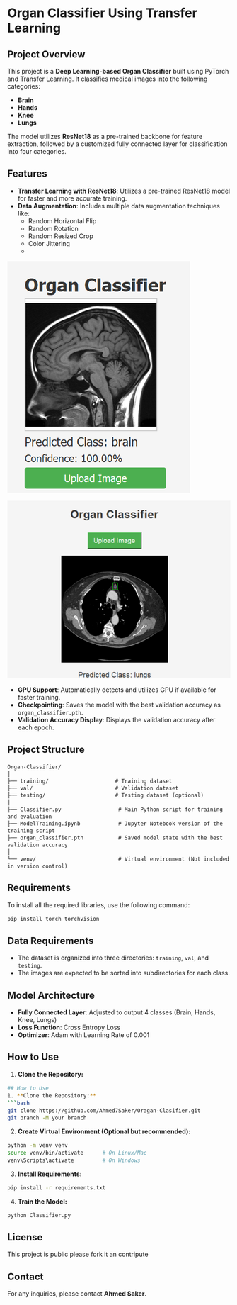 # Organ Classifier Using Transfer Learning

## Project Overview
This project is a **Deep Learning-based Organ Classifier** built using PyTorch and Transfer Learning. It classifies medical images into the following categories:
- **Brain**
- **Hands**
- **Knee**
- **Lungs**

The model utilizes **ResNet18** as a pre-trained backbone for feature extraction, followed by a customized fully connected layer for classification into four categories.

## Features
- **Transfer Learning with ResNet18**: Utilizes a pre-trained ResNet18 model for faster and more accurate training.
- **Data Augmentation**: Includes multiple data augmentation techniques like:
  - Random Horizontal Flip
  - Random Rotation
  - Random Resized Crop
  - Color Jittering
  - 
  
![Organ Classifier Overview](https://github.com/Ahmed7Saker/Oragan-Clasifier/blob/main/IMGES/Screenshot%202025-02-14%20034833.png)

![oragan](https://github.com/Ahmed7Saker/Oragan-Clasifier/blob/main/IMGES/Screenshot%202025-02-13%20114225.png)


- **GPU Support**: Automatically detects and utilizes GPU if available for faster training.
- **Checkpointing**: Saves the model with the best validation accuracy as `organ_classifier.pth`.
- **Validation Accuracy Display**: Displays the validation accuracy after each epoch.


## Project Structure
```
Organ-Classifier/
│
├── training/                     # Training dataset
├── val/                          # Validation dataset
├── testing/                      # Testing dataset (optional)
│
├── Classifier.py                  # Main Python script for training and evaluation
├── ModelTraining.ipynb            # Jupyter Notebook version of the training script
├── organ_classifier.pth           # Saved model state with the best validation accuracy
│
└── venv/                          # Virtual environment (Not included in version control)
```

## Requirements
To install all the required libraries, use the following command:
```bash
pip install torch torchvision
```
## Data Requirements
- The dataset is organized into three directories: `training`, `val`, and `testing`.
- The images are expected to be sorted into subdirectories for each class.

## Model Architecture
- **Fully Connected Layer**: Adjusted to output 4 classes (Brain, Hands, Knee, Lungs)
- **Loss Function**: Cross Entropy Loss
- **Optimizer**: Adam with Learning Rate of 0.001

## How to Use
1. **Clone the Repository:**
```bash
## How to Use
1. **Clone the Repository:**
```bash
git clone https://github.com/Ahmed7Saker/Oragan-Clasifier.git
git branch -M your branch 
```
2. **Create Virtual Environment (Optional but recommended):**
```bash
python -m venv venv
source venv/bin/activate      # On Linux/Mac
venv\Scripts\activate         # On Windows
```
3. **Install Requirements:**
```bash
pip install -r requirements.txt
```
4. **Train the Model:**
```bash
python Classifier.py
```

## License
This project is public please fork it an contripute

## Contact
For any inquiries, please contact **Ahmed Saker**.
